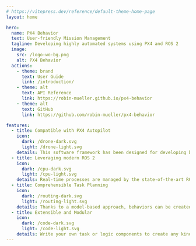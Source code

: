 ```yaml
---
# https://vitepress.dev/reference/default-theme-home-page
layout: home

hero:
  name: PX4 Behavior
  text: User-friendly Mission Management
  tagline: Developing highly automated systems using PX4 and ROS 2
  image:
    src: /logo-wo-bg.png
    alt: PX4 Behavior
  actions:
    - theme: brand
      text: User Guide
      link: /introduction/
    - theme: alt
      text: API Reference
      link: https://robin-mueller.github.io/px4-behavior
    - theme: alt
      text: GitHub
      link: https://github.com/robin-mueller/px4-behavior

features:
  - title: Compatible with PX4 Autopilot
    icon: 
      dark: /drone-dark.svg
      light: /drone-light.svg
    details: This software framework has been designed for developing behaviors for unmanned systems running PX4
  - title: Leveraging modern ROS 2
    icon: 
      dark: /cpu-dark.svg
      light: /cpu-light.svg
    details: Real-time processes are managed by the state-of-the-art ROS 2 middleware
  - title: Comprehensible Task Planning
    icon: 
      dark: /routing-dark.svg
      light: /routing-light.svg
    details: Thanks to a model-based approach, behaviors can be created by visually arraning tasks 
  - title: Extensible and Modular
    icon: 
      dark: /code-dark.svg
      light: /code-light.svg
    details: Write your own task or logic components to create any kind of behavior you'd like
---
```


